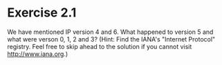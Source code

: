 # Exercise 2.1
We have mentioned IP version 4 and 6. What happened to version 5 and what were verson 0, 1, 2 and 3? (Hint: Find the IANA's "Internet Protocol" registry. Feel free to skip ahead to the solution if you cannot visit http://www.iana.org.)
